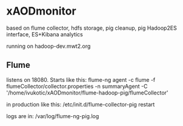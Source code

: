 xAODmonitor
===========

based on flume collector, hdfs storage, pig cleanup, pig Hadoop2ES interface, ES+Kibana analytics

running on hadoop-dev.mwt2.org

Flume 
-----------------------
listens on 18080.
Starts like this: 
flume-ng agent -c flume -f flumeCollector/collector.properties -n summaryAgent -C '/home/ivukotic/xAODmonitor/flume-hadoop-pig/flumeCollector'

in production like this:
/etc/init.d/flume-collector-pig restart

logs are in:
/var/log/flume-ng-pig.log
